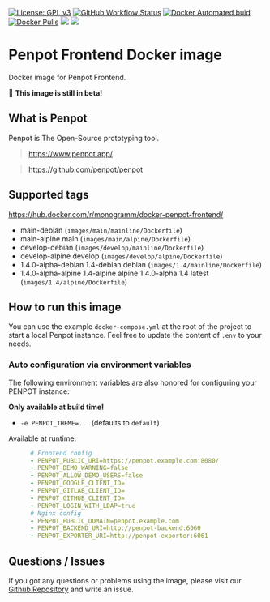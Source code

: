 [![License: GPL v3][uri_license_image]][uri_license]
[![GitHub Workflow Status](https://img.shields.io/github/workflow/status/Monogramm/docker-penpot-frontend/Docker%20Image%20CI)](https://github.com/Monogramm/docker-penpot-frontend/actions)
[![Docker Automated buid](https://img.shields.io/docker/cloud/build/monogramm/docker-penpot-frontend.svg)](https://hub.docker.com/r/monogramm/docker-penpot-frontend/)
[![Docker Pulls](https://img.shields.io/docker/pulls/monogramm/docker-penpot-frontend.svg)](https://hub.docker.com/r/monogramm/docker-penpot-frontend/)
[![](https://images.microbadger.com/badges/version/monogramm/docker-penpot-frontend.svg)](https://microbadger.com/images/monogramm/docker-penpot-frontend)
[![](https://images.microbadger.com/badges/image/monogramm/docker-penpot-frontend.svg)](https://microbadger.com/images/monogramm/docker-penpot-frontend)

# Penpot Frontend Docker image

Docker image for Penpot Frontend.

🚧 **This image is still in beta!**

## What is Penpot

Penpot is The Open-Source prototyping tool.

> <https://www.penpot.app/>

> <https://github.com/penpot/penpot>

## Supported tags

<https://hub.docker.com/r/monogramm/docker-penpot-frontend/>

<!-- >Docker Tags -->

-   main-debian  (`images/main/mainline/Dockerfile`)
-   main-alpine main  (`images/main/alpine/Dockerfile`)
-   develop-debian  (`images/develop/mainline/Dockerfile`)
-   develop-alpine develop  (`images/develop/alpine/Dockerfile`)
-   1.4.0-alpha-debian 1.4-debian debian  (`images/1.4/mainline/Dockerfile`)
-   1.4.0-alpha-alpine 1.4-alpine alpine 1.4.0-alpha 1.4 latest  (`images/1.4/alpine/Dockerfile`)

<!-- <Docker Tags -->

## How to run this image

You can use the example `docker-compose.yml` at the root of the project to start a local Penpot instance.
Feel free to update the content of `.env` to your needs.

### Auto configuration via environment variables

The following environment variables are also honored for configuring your PENPOT instance:

**Only available at build time!**

-   `-e PENPOT_THEME=...` (defaults to `default`)

Available at runtime:

```yml
      # Frontend config
      - PENPOT_PUBLIC_URI=https://penpot.example.com:8080/
      - PENPOT_DEMO_WARNING=false
      - PENPOT_ALLOW_DEMO_USERS=false
      - PENPOT_GOOGLE_CLIENT_ID=
      - PENPOT_GITLAB_CLIENT_ID=
      - PENPOT_GITHUB_CLIENT_ID=
      - PENPOT_LOGIN_WITH_LDAP=true
      # Nginx config
      - PENPOT_PUBLIC_DOMAIN=penpot.example.com
      - PENPOT_BACKEND_URI=http://penpot-backend:6060
      - PENPOT_EXPORTER_URI=http://penpot-exporter:6061
```

## Questions / Issues

If you got any questions or problems using the image, please visit our [Github Repository](https://github.com/Monogramm/docker-penpot-frontend) and write an issue.

[uri_license]: http://www.gnu.org/licenses/gpl.html

[uri_license_image]: https://img.shields.io/badge/License-GPL%20v3-blue.svg
